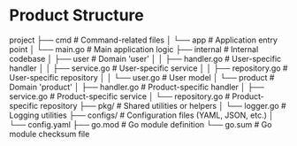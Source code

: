 # Product Structure


project
├── cmd                    # Command-related files
│   └── app                # Application entry point
│       └── main.go        # Main application logic
├── internal               # Internal codebase
│   ├── user               # Domain 'user'
│   │   ├── handler.go     # User-specific handler
│   │   ├── service.go     # User-specific service
│   │   ├── repository.go  # User-specific repository
│   │   └── user.go        # User model
│   └── product            # Domain 'product'
│       ├── handler.go     # Product-specific handler
│       ├── service.go     # Product-specific service
│       └── repository.go  # Product-specific repository
├── pkg/                   # Shared utilities or helpers
│   └── logger.go          # Logging utilities
├── configs/               # Configuration files (YAML, JSON, etc.)
│   └── config.yaml
├── go.mod                 # Go module definition
└── go.sum                 # Go module checksum file
